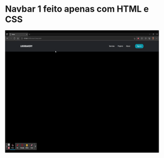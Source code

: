 # Navbar 1 feito apenas com HTML e CSS

<p align="center">
    <img width="720" height="400" src="navbar1/images/to_readme/navbar1.gif">
</p>
